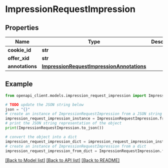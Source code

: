 # ImpressionRequestImpression


## Properties

Name | Type | Description | Notes
------------ | ------------- | ------------- | -------------
**cookie_id** | **str** |  | 
**offer_xid** | **str** |  | 
**annotations** | [**ImpressionRequestImpressionAnnotations**](ImpressionRequestImpressionAnnotations.md) |  | [optional] 

## Example

```python
from openapi_client.models.impression_request_impression import ImpressionRequestImpression

# TODO update the JSON string below
json = "{}"
# create an instance of ImpressionRequestImpression from a JSON string
impression_request_impression_instance = ImpressionRequestImpression.from_json(json)
# print the JSON string representation of the object
print(ImpressionRequestImpression.to_json())

# convert the object into a dict
impression_request_impression_dict = impression_request_impression_instance.to_dict()
# create an instance of ImpressionRequestImpression from a dict
impression_request_impression_from_dict = ImpressionRequestImpression.from_dict(impression_request_impression_dict)
```
[[Back to Model list]](../README.md#documentation-for-models) [[Back to API list]](../README.md#documentation-for-api-endpoints) [[Back to README]](../README.md)


